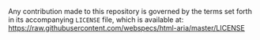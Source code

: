 Any contribution made to this repository is governed by the terms set forth in its
accompanying `LICENSE` file, which is available at:
https://raw.githubusercontent.com/webspecs/html-aria/master/LICENSE
